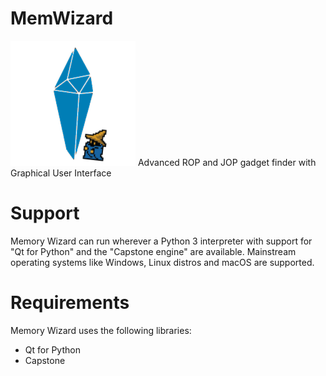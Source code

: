 # MemWizard
<centre>![MemoryWizard logo](logo.png)</centre>
 Advanced ROP and JOP gadget finder with Graphical User Interface

# Support
 Memory Wizard can run wherever a Python 3 interpreter with support for "Qt for Python" and the "Capstone engine" are available. Mainstream operating systems like Windows, Linux distros and macOS are supported.

# Requirements
 Memory Wizard uses the following libraries:
 * Qt for Python
 * Capstone